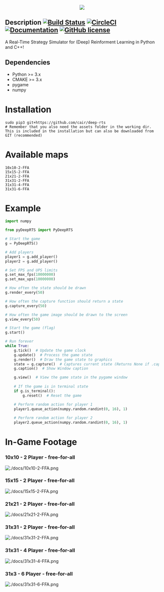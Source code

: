 <p align="center">
  <img src ="./docs/logo.png" />
</p>

## Description [![Build Status](https://travis-ci.org/UIA-CAIR/DeepRTS.svg)](https://travis-ci.org/UIA-CAIR/DeepRTS) [![CircleCI](https://circleci.com/gh/cair/DeepRTS/tree/c%2B%2B.svg?style=svg)](https://circleci.com/gh/cair/DeepRTS/tree/c%2B%2B)   [![Documentation](https://img.shields.io/badge/docs-readme-blue.svg)](https://github.com/UIA-CAIR/DeepRTS/blob/c%2B%2B/docs/README.md) [![GitHub license](https://img.shields.io/badge/license-MIT-blue.svg)](https://raw.githubusercontent.com/UIA-CAIR/DeepRTS/c%2B%2B/LICENCE.MIT)
A Real-Time Strategy Simulator for (Deep) Reinforment Learning in Python and C++!


## Dependencies

* Python >= 3.x
* CMAKE >= 3.x
* pygame
* numpy


# Installation
```
sudo pip3 git+https://github.com/cair/deep-rts
# Remember that you also need the assets folder in the working dir. This is included in the installation but can also be downloaded from GIT (recommended)
```
# Available maps
```
10x10-2-FFA
15x15-2-FFA
21x21-2-FFA
31x31-2-FFA
31x31-4-FFA
31x31-6-FFA
```

# Example
```python
import numpy

from pyDeepRTS import PyDeepRTS

# Start the game
g = PyDeepRTS()

# Add players
player1 = g.add_player()
player2 = g.add_player()

# Set FPS and UPS limits
g.set_max_fps(10000000)
g.set_max_ups(10000000)

# How often the state should be drawn
g.render_every(50)

# How often the capture function should return a state
g.capture_every(50)

# How often the game image should be drawn to the screen
g.view_every(50)

# Start the game (flag)
g.start()

# Run forever
while True:
    g.tick()  # Update the game clock
    g.update()  # Process the game state
    g.render()  # Draw the game state to graphics
    state = g.capture()  # Captures current state (Returns None if .capture_every is set for some iterations)
    g.caption()  # Show Window caption

    g.view()  # View the game state in the pygame window
    
    # If the game is in terminal state
    if g.is_terminal():
        g.reset()  # Reset the game

    # Perform random action for player 1
    player1.queue_action(numpy.random.randint(0, 16), 1)
    
    # Perform random action for player 2
    player2.queue_action(numpy.random.randint(0, 16), 1)
```
# In-Game Footage

### 10x10 - 2 Player - free-for-all
![./docs/10x10-2-FFA.png](./docs/10x10-2-FFA.png)

### 15x15 - 2 Player - free-for-all
![./docs/15x15-2-FFA.png](./docs/15x15-2-FFA.png)

### 21x21 - 2 Player - free-for-all
![./docs/21x21-2-FFA.png](./docs/21x21-2-FFA.png)

### 31x31 - 2 Player - free-for-all
![./docs/31x31-2-FFA.png](./docs/31x31-2-FFA.png)

### 31x31 - 4 Player - free-for-all
![./docs/31x31-4-FFA.png](./docs/31x31-4-FFA.png)

### 31x3 - 6 Player - free-for-all
![./docs/31x31-6-FFA.png](./docs/31x31-6-FFA.png)
